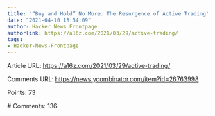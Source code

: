 ```yaml
---
title: '“Buy and Hold” No More: The Resurgence of Active Trading'
date: "2021-04-10 18:54:09"
author: Hacker News Frontpage
authorlink: https://a16z.com/2021/03/29/active-trading/
tags:
- Hacker-News-Frontpage
---
```


<p>Article URL: <a href="https://a16z.com/2021/03/29/active-trading/">https://a16z.com/2021/03/29/active-trading/</a></p>
<p>Comments URL: <a href="https://news.ycombinator.com/item?id=26763998">https://news.ycombinator.com/item?id=26763998</a></p>
<p>Points: 73</p>
<p># Comments: 136</p>
